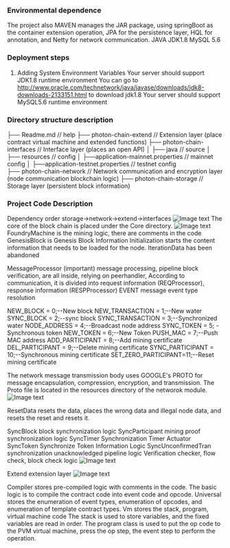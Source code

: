 ### Environmental dependence
The project also MAVEN manages the JAR package, using springBoot as the container extension operation, JPA for the persistence layer, HQL for annotation, and Netty for network communication.
JAVA JDK1.8
MySQL 5.6

### Deployment steps
1. Adding System Environment Variables
    Your server should support JDK1.8 runtime environment
	You can go to http://www.oracle.com/technetwork/java/javase/downloads/jdk8-downloads-2133151.html to download jdk1.8
	Your server should support MySQL5.6 runtime environment



### Directory structure description
├── Readme.md                   				// help
├── photon-chain-extend                         // Extension layer (place contract virtual machine and extended functions)
├── photon-chain-interfaces                     // Interface layer (places an open API)
│   ├── java						// source
│   ├── resources                	// config 
│  		├──application-mainnet.properties	// mainnet config
│		├──application-testnet.properties	// testnet config		
├── photon-chain-network						// Network communication and encryption layer (node communication blockchain logic)
├── photon-chain-storage                        // Storage layer (persistent block information)

### Project Code Description
Dependency order  storage->network->extend->interfaces
![Image text](https://www-alphagdax-com.oss-cn-zhangjiakou.aliyuncs.com/2019/08/22/e87fbf59-75cf-48eb-b9af-c13f86eb1600.png)
The core of the block chain is placed under the Core directory.
![Image text](https://www-alphagdax-com.oss-cn-zhangjiakou.aliyuncs.com/2019/08/22/65f282d8-823f-45ce-a2ef-e93d370e887b.png)
FoundryMachine is the mining logic, there are comments in the code
GenesisBlock is Genesis Block Information
Initialization starts the content information that needs to be loaded for the node.
IterationData has been abandoned

MessageProcessor (important) message processing, pipeline block verification, are all inside, relying on peerhandler,
According to communication, it is divided into request information (REQProcessor), response information (RESPProcessor)
EVENT message event type resolution

NEW_BLOCK = 0;--New block
NEW_TRANSACTION = 1;--New water
SYNC_BLOCK = 2;--sync block
SYNC_TRANSACTION = 3;--Synchronized water
NODE_ADDRESS = 4;--Broadcast node address
SYNC_TOKEN = 5; - Synchronous token
NEW_TOKEN = 6;--New Token
PUSH_MAC = 7;--Push MAC address
ADD_PARTICIPANT = 8;--Add mining certificate
DEL_PARTICIPANT = 9;--Delete mining certificate
SYNC_PARTICIPANT = 10;--Synchronous mining certificate
SET_ZERO_PARTICIPANT=11;--Reset mining certificate

The network message transmission body uses GOOGLE's PROTO for message encapsulation, compression, encryption, and transmission.
The Proto file is located in the resources directory of the networok module.
![Image text](https://www-alphagdax-com.oss-cn-zhangjiakou.aliyuncs.com/2019/08/22/6a3c4e72-5ee1-492d-931b-5c8139adcb91.png)

ResetData resets the data, places the wrong data and illegal node data, and resets the reset and resets it.

SyncBlock block synchronization logic
SyncParticipant mining proof synchronization logic
SyncTimer Synchronization Timer Actuator
SyncToken Synchronize Token Information Logic
SyncUnconfirmedTran synchronization unacknowledged pipeline logic
Verification checker, flow check, block check logic
![Image text](https://www-alphagdax-com.oss-cn-zhangjiakou.aliyuncs.com/2019/08/22/bfd1dae0-e4eb-45f9-a6bf-32ce30d02316.png)

Extend extension layer
![Image text](https://www-alphagdax-com.oss-cn-zhangjiakou.aliyuncs.com/2019/08/22/b0974f84-4277-4ac9-a081-8addd9bbe30a.png)

Compiler stores pre-compiled logic with comments in the code. The basic logic is to compile the contract code into event code and opcode.
Universal stores the enumeration of event types, enumeration of opcodes, and enumeration of template contract types.
Vm stores the stack, program, virtual machine code
The stack is used to store variables, and the fixed variables are read in order.
The program class is used to put the op code to the PVM virtual machine, press the op step, the event step to perform the operation.

